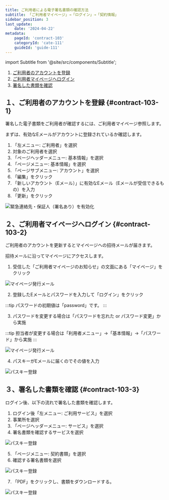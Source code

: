 ```yaml
---
title: ご利用者による電子署名書類の確認方法
subtitle: 「ご利用者マイページ」→「ログイン」→「契約情報」
sidebar_position: 3
last_update: 
    date: '2024-04-22'
metadata: 
    pageId: 'contract-103'
    categoryId: 'cate-111'
    guideId: 'guide-111'
---
```


import Subtitle from '@site/src/components/Subtitle';

<Subtitle text={frontMatter.subtitle} />

1. [ご利用者のアカウントを登録](#contract-103-1)
2. [ご利用者マイページへログイン](#contract-103-2)
3. [署名した書類を確認](#contract-103-3)

## １、ご利用者のアカウントを登録 {#contract-103-1}

署名した電子書類をご利用者が確認するには、ご利用者マイページ参照します。

まずは、有効なEメールがアカウントに登録されているか確認します。

1. 「左メニュー: ご利用者」を選択
2. 対象のご利用者を選択
3. 「ページヘッダーメニュー: 基本情報」を選択
4. 「ページメニュー: 基本情報」を選択
5. 「ページサブメニュー: アカウント」を選択
6. 「編集」をクリック
7. 「新しいアカウント（Eメール）」に有効なEメール（Eメールが受信できるもの）を入力
8. 「更新」をクリック

![緊急連絡先・保証人（署名あり）を有効化](/img/guide/contract-103-1.png)

## ２、ご利用者マイページへログイン {#contract-103-2}

ご利用者のアカウントを更新するとマイページへの招待メールが届きます。

招待メールに沿ってマイページにアクセスします。

1. 受信した「ご利用者マイページのお知らせ」の文面にある「マイページ」をクリック

  ![マイページ発行メール](/img/guide/contract-103-2.png)

2. 登録したEメールとパスワードを入力して「ログイン」をクリック

  :::tip
  パスワードの初期値は「password」です。
  :::

3. パスワードを変更する場合は「パスワードを忘れた or パスワード変更」から実施

  :::tip
  担当者が変更する場合は「利用者メニュー」→「基本情報」→「パスワード」から実施
  :::

  ![マイページ発行メール](/img/guide/contract-103-3.png)

4. パスキーがEメールに届くのでその値を入力

  ![パスキー登録](/img/guide/contract-103-4.png)

## ３、署名した書類を確認 {#contract-103-3}

ログイン後、以下の流れで署名した書類を確認します。

1. ログイン後「左メニュー: ご利用サービス」を選択
2. 事業所を選択
3. 「ページヘッダーメニュー: サービス」を選択
4. 署名書類を確認するサービスを選択

  ![パスキー登録](/img/guide/contract-103-5.png)

5. 「ページメニュー: 契約書類」を選択
6. 確認する署名書類を選択

  ![パスキー登録](/img/guide/contract-103-6.png)

7. 「PDF」をクリックし、書類をダウンロードする。

  ![パスキー登録](/img/guide/contract-103-7.png)
